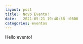 ```yaml
---
layout: post
title:  Novo Evento!
date:   2021-05-21 19:40:38 -0300
categories: eventos
---
```


Hello evento!
